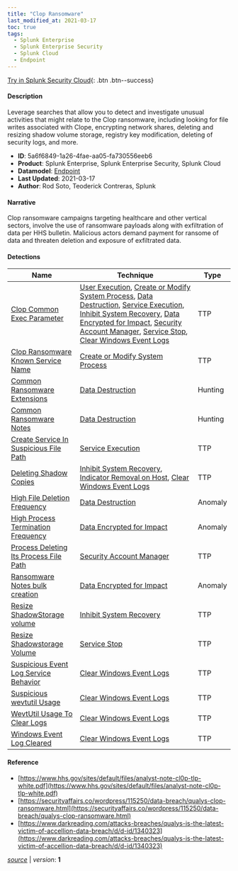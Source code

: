 ```yaml
---
title: "Clop Ransomware"
last_modified_at: 2021-03-17
toc: true
tags:
  - Splunk Enterprise
  - Splunk Enterprise Security
  - Splunk Cloud
  - Endpoint
---
```


[Try in Splunk Security Cloud](https://www.splunk.com/en_us/cyber-security.html){: .btn .btn--success}

#### Description

Leverage searches that allow you to detect and investigate unusual activities that might relate to the Clop ransomware, including looking for file writes associated with Clope, encrypting network shares, deleting and resizing shadow volume storage, registry key modification, deleting of security logs, and more.

- **ID**: 5a6f6849-1a26-4fae-aa05-fa730556eeb6
- **Product**: Splunk Enterprise, Splunk Enterprise Security, Splunk Cloud
- **Datamodel**: [Endpoint](https://docs.splunk.com/Documentation/CIM/latest/User/Endpoint)
- **Last Updated**: 2021-03-17
- **Author**: Rod Soto, Teoderick Contreras, Splunk

#### Narrative

Clop ransomware campaigns targeting healthcare and other vertical sectors, involve the use of ransomware payloads along with exfiltration of data per HHS bulletin. Malicious actors demand payment for ransome of data and threaten deletion and exposure of exfiltrated data.

#### Detections

| Name        | Technique   | Type         |
| ----------- | ----------- |--------------|
| [Clop Common Exec Parameter](/endpoint/clop_common_exec_parameter/) | [User Execution](/tags/#user-execution), [Create or Modify System Process](/tags/#create-or-modify-system-process), [Data Destruction](/tags/#data-destruction), [Service Execution](/tags/#service-execution), [Inhibit System Recovery](/tags/#inhibit-system-recovery), [Data Encrypted for Impact](/tags/#data-encrypted-for-impact), [Security Account Manager](/tags/#security-account-manager), [Service Stop](/tags/#service-stop), [Clear Windows Event Logs](/tags/#clear-windows-event-logs) | TTP |
| [Clop Ransomware Known Service Name](/endpoint/clop_ransomware_known_service_name/) | [Create or Modify System Process](/tags/#create-or-modify-system-process) | TTP |
| [Common Ransomware Extensions](/endpoint/common_ransomware_extensions/) | [Data Destruction](/tags/#data-destruction) | Hunting |
| [Common Ransomware Notes](/endpoint/common_ransomware_notes/) | [Data Destruction](/tags/#data-destruction) | Hunting |
| [Create Service In Suspicious File Path](/endpoint/create_service_in_suspicious_file_path/) | [Service Execution](/tags/#service-execution) | TTP |
| [Deleting Shadow Copies](/endpoint/deleting_shadow_copies/) | [Inhibit System Recovery](/tags/#inhibit-system-recovery), [Indicator Removal on Host](/tags/#indicator-removal-on-host), [Clear Windows Event Logs](/tags/#clear-windows-event-logs) | TTP |
| [High File Deletion Frequency](/endpoint/high_file_deletion_frequency/) | [Data Destruction](/tags/#data-destruction) | Anomaly |
| [High Process Termination Frequency](/endpoint/high_process_termination_frequency/) | [Data Encrypted for Impact](/tags/#data-encrypted-for-impact) | Anomaly |
| [Process Deleting Its Process File Path](/endpoint/process_deleting_its_process_file_path/) | [Security Account Manager](/tags/#security-account-manager) | TTP |
| [Ransomware Notes bulk creation](/endpoint/ransomware_notes_bulk_creation/) | [Data Encrypted for Impact](/tags/#data-encrypted-for-impact) | Anomaly |
| [Resize ShadowStorage volume](/endpoint/resize_shadowstorage_volume/) | [Inhibit System Recovery](/tags/#inhibit-system-recovery) | TTP |
| [Resize Shadowstorage Volume](/endpoint/resize_shadowstorage_volume/) | [Service Stop](/tags/#service-stop) | TTP |
| [Suspicious Event Log Service Behavior](/endpoint/suspicious_event_log_service_behavior/) | [Clear Windows Event Logs](/tags/#clear-windows-event-logs) | TTP |
| [Suspicious wevtutil Usage](/endpoint/suspicious_wevtutil_usage/) | [Clear Windows Event Logs](/tags/#clear-windows-event-logs) | TTP |
| [WevtUtil Usage To Clear Logs](/endpoint/wevtutil_usage_to_clear_logs/) | [Clear Windows Event Logs](/tags/#clear-windows-event-logs) | TTP |
| [Windows Event Log Cleared](/endpoint/windows_event_log_cleared/) | [Clear Windows Event Logs](/tags/#clear-windows-event-logs) | TTP |

#### Reference

* [https://www.hhs.gov/sites/default/files/analyst-note-cl0p-tlp-white.pdf](https://www.hhs.gov/sites/default/files/analyst-note-cl0p-tlp-white.pdf)
* [https://securityaffairs.co/wordpress/115250/data-breach/qualys-clop-ransomware.html](https://securityaffairs.co/wordpress/115250/data-breach/qualys-clop-ransomware.html)
* [https://www.darkreading.com/attacks-breaches/qualys-is-the-latest-victim-of-accellion-data-breach/d/d-id/1340323](https://www.darkreading.com/attacks-breaches/qualys-is-the-latest-victim-of-accellion-data-breach/d/d-id/1340323)



[*source*](https://github.com/splunk/security_content/tree/develop/stories/clop_ransomware.yml) \| *version*: **1**